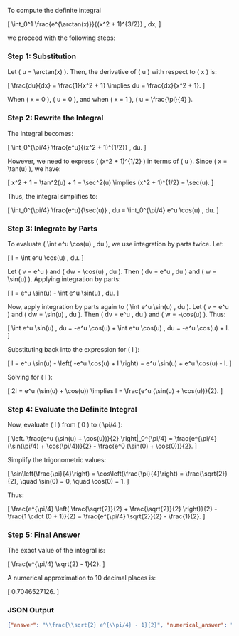 To compute the definite integral 

\[
\int_0^1 \frac{e^{\arctan(x)}}{(x^2 + 1)^{3/2}} \, dx,
\]

we proceed with the following steps:

### Step 1: Substitution
Let \( u = \arctan(x) \). Then, the derivative of \( u \) with respect to \( x \) is:

\[
\frac{du}{dx} = \frac{1}{x^2 + 1} \implies du = \frac{dx}{x^2 + 1}.
\]

When \( x = 0 \), \( u = 0 \), and when \( x = 1 \), \( u = \frac{\pi}{4} \).

### Step 2: Rewrite the Integral
The integral becomes:

\[
\int_0^{\pi/4} \frac{e^u}{(x^2 + 1)^{1/2}} \, du.
\]

However, we need to express \( (x^2 + 1)^{1/2} \) in terms of \( u \). Since \( x = \tan(u) \), we have:

\[
x^2 + 1 = \tan^2(u) + 1 = \sec^2(u) \implies (x^2 + 1)^{1/2} = \sec(u).
\]

Thus, the integral simplifies to:

\[
\int_0^{\pi/4} \frac{e^u}{\sec(u)} \, du = \int_0^{\pi/4} e^u \cos(u) \, du.
\]

### Step 3: Integrate by Parts
To evaluate \( \int e^u \cos(u) \, du \), we use integration by parts twice. Let:

\[
I = \int e^u \cos(u) \, du.
\]

Let \( v = e^u \) and \( dw = \cos(u) \, du \). Then \( dv = e^u \, du \) and \( w = \sin(u) \). Applying integration by parts:

\[
I = e^u \sin(u) - \int e^u \sin(u) \, du.
\]

Now, apply integration by parts again to \( \int e^u \sin(u) \, du \). Let \( v = e^u \) and \( dw = \sin(u) \, du \). Then \( dv = e^u \, du \) and \( w = -\cos(u) \). Thus:

\[
\int e^u \sin(u) \, du = -e^u \cos(u) + \int e^u \cos(u) \, du = -e^u \cos(u) + I.
\]

Substituting back into the expression for \( I \):

\[
I = e^u \sin(u) - \left( -e^u \cos(u) + I \right) = e^u \sin(u) + e^u \cos(u) - I.
\]

Solving for \( I \):

\[
2I = e^u (\sin(u) + \cos(u)) \implies I = \frac{e^u (\sin(u) + \cos(u))}{2}.
\]

### Step 4: Evaluate the Definite Integral
Now, evaluate \( I \) from \( 0 \) to \( \pi/4 \):

\[
\left. \frac{e^u (\sin(u) + \cos(u))}{2} \right|_0^{\pi/4} = \frac{e^{\pi/4} (\sin(\pi/4) + \cos(\pi/4))}{2} - \frac{e^0 (\sin(0) + \cos(0))}{2}.
\]

Simplify the trigonometric values:

\[
\sin\left(\frac{\pi}{4}\right) = \cos\left(\frac{\pi}{4}\right) = \frac{\sqrt{2}}{2}, \quad \sin(0) = 0, \quad \cos(0) = 1.
\]

Thus:

\[
\frac{e^{\pi/4} \left( \frac{\sqrt{2}}{2} + \frac{\sqrt{2}}{2} \right)}{2} - \frac{1 \cdot (0 + 1)}{2} = \frac{e^{\pi/4} \sqrt{2}}{2} - \frac{1}{2}.
\]

### Step 5: Final Answer
The exact value of the integral is:

\[
\frac{e^{\pi/4} \sqrt{2} - 1}{2}.
\]

A numerical approximation to 10 decimal places is:

\[
0.7046527126.
\]

### JSON Output
```json
{"answer": "\\frac{\\sqrt{2} e^{\\pi/4} - 1}{2}", "numerical_answer": "0.7046527126"}
```